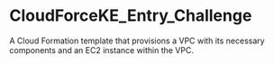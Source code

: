 # CloudForceKE_Entry_Challenge
A Cloud Formation template that provisions a VPC with its necessary components and an EC2 instance within the VPC.
